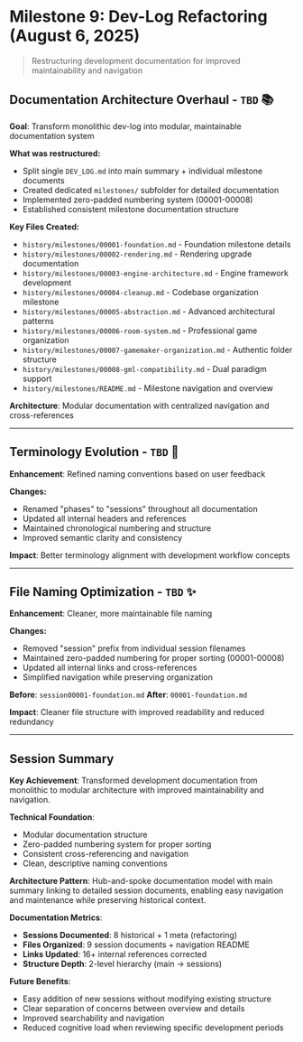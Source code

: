 # Milestone 9: Dev-Log Refactoring (August 6, 2025)

> Restructuring development documentation for improved maintainability and navigation

## Documentation Architecture Overhaul - `TBD` 📚
**Goal**: Transform monolithic dev-log into modular, maintainable documentation system

**What was restructured:**
- Split single `DEV_LOG.md` into main summary + individual milestone documents
- Created dedicated `milestones/` subfolder for detailed documentation
- Implemented zero-padded numbering system (00001-00008)
- Established consistent milestone documentation structure

**Key Files Created:**
- `history/milestones/00001-foundation.md` - Foundation milestone details
- `history/milestones/00002-rendering.md` - Rendering upgrade documentation
- `history/milestones/00003-engine-architecture.md` - Engine framework development
- `history/milestones/00004-cleanup.md` - Codebase organization milestone
- `history/milestones/00005-abstraction.md` - Advanced architectural patterns
- `history/milestones/00006-room-system.md` - Professional game organization
- `history/milestones/00007-gamemaker-organization.md` - Authentic folder structure
- `history/milestones/00008-gml-compatibility.md` - Dual paradigm support
- `history/milestones/README.md` - Milestone navigation and overview

**Architecture**: Modular documentation with centralized navigation and cross-references

---

## Terminology Evolution - `TBD` 🔄
**Enhancement**: Refined naming conventions based on user feedback

**Changes:**
- Renamed "phases" to "sessions" throughout all documentation
- Updated all internal headers and references
- Maintained chronological numbering and structure
- Improved semantic clarity and consistency

**Impact**: Better terminology alignment with development workflow concepts

---

## File Naming Optimization - `TBD` ✨
**Enhancement**: Cleaner, more maintainable file naming

**Changes:**
- Removed "session" prefix from individual session filenames
- Maintained zero-padded numbering for proper sorting (00001-00008)
- Updated all internal links and cross-references
- Simplified navigation while preserving organization

**Before**: `session00001-foundation.md`
**After**: `00001-foundation.md`

**Impact**: Cleaner file structure with improved readability and reduced redundancy

---

## Session Summary

**Key Achievement**: Transformed development documentation from monolithic to modular architecture with improved maintainability and navigation.

**Technical Foundation**:
- Modular documentation structure
- Zero-padded numbering system for proper sorting
- Consistent cross-referencing and navigation
- Clean, descriptive naming conventions

**Architecture Pattern**: Hub-and-spoke documentation model with main summary linking to detailed session documents, enabling easy navigation and maintenance while preserving historical context.

**Documentation Metrics**:
- **Sessions Documented**: 8 historical + 1 meta (refactoring)
- **Files Organized**: 9 session documents + navigation README
- **Links Updated**: 16+ internal references corrected
- **Structure Depth**: 2-level hierarchy (main → sessions)

**Future Benefits**:
- Easy addition of new sessions without modifying existing structure
- Clear separation of concerns between overview and details
- Improved searchability and navigation
- Reduced cognitive load when reviewing specific development periods
